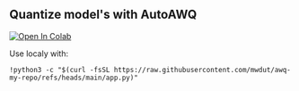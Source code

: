## Quantize model's with AutoAWQ


[![Open In Colab](https://colab.research.google.com/assets/colab-badge.svg)](https://colab.research.google.com/github/seu-usuario/seu-repositorio/blob/main/notebook.ipynb)

Use localy with:

```shell
!python3 -c "$(curl -fsSL https://raw.githubusercontent.com/mwdut/awq-my-repo/refs/heads/main/app.py)"
```
